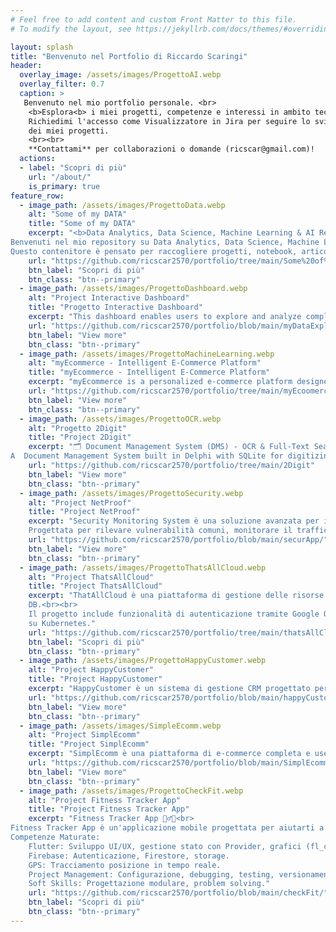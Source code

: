 ```yaml
---
# Feel free to add content and custom Front Matter to this file.
# To modify the layout, see https://jekyllrb.com/docs/themes/#overriding-theme-defaults

layout: splash
title: "Benvenuto nel Portfolio di Riccardo Scaringi"
header:
  overlay_image: /assets/images/ProgettoAI.webp
  overlay_filter: 0.7
  caption: >
   Benvenuto nel mio portfolio personale. <br>
    <b>Esplora<b> i miei progetti, competenze e interessi in ambito tecnologico.
    Richiedimi l'accesso come Visualizzatore in Jira per seguire lo sviluppo
    dei miei progetti.
    <br><br>
    **Contattami** per collaborazioni o domande (ricscar@gmail.com)!
  actions:
  - label: "Scopri di più"
    url: "/about/"
    is_primary: true
feature_row:
  - image_path: /assets/images/ProgettoData.webp
    alt: "Some of my DATA"
    title: "Some of my DATA"
    excerpt: "<b>Data Analytics, Data Science, Machine Learning & AI Repository</b> <br><br>
Benvenuti nel mio repository su Data Analytics, Data Science, Machine Learning e Artificial Intelligence! 🚀
Questo contenitore è pensato per raccogliere progetti, notebook, articoli, risorse e strumenti che mostrano competenze, approcci e tecnologie all'avanguardia nel mondo dei dati.."
    url: "https://github.com/ricscar2570/portfolio/tree/main/Some%20of%20My%20Data"
    btn_label: "Scopri di più"
    btn_class: "btn--primary"
  - image_path: /assets/images/ProgettoDashboard.webp
    alt: "Project Interactive Dashboard"
    title: "Progetto Interactive Dashboard"
    excerpt: "This dashboard enables users to explore and analyze complex datasets through interactive filters, dynamic charts, and customizable visualizations. It can be adapted to analyze business, demographic, financial, or any relevant data types."
    url: "https://github.com/ricscar2570/portfolio/blob/main/myDataExplored/"
    btn_label: "View more"
    btn_class: "btn--primary"
  - image_path: /assets/images/ProgettoMachineLearning.webp
    alt: "myEcommerce - Intelligent E-Commerce Platform"
    title: "myEcommerce - Intelligent E-Commerce Platform"
    excerpt: "myEcommerce is a personalized e-commerce platform designed to offer an optimal shopping experience. The system integrates cutting-edge technologies, including Node.js backend, React frontend, machine learning for personalized recommendations, containerization with Docker, orchestration with Kubernetes, and monitoring tools like Prometheus and Grafana, to ensure a secure, scalable, and high-performance application."
    url: "https://github.com/ricscar2570/portfolio/tree/main/myEcoomerce"
    btn_label: "View more"
    btn_class: "btn--primary"
  - image_path: /assets/images/ProgettoOCR.webp
    alt: "Progetto 2Digit"
    title: "Project 2Digit"
    excerpt: "🗂 Document Management System (DMS) - OCR & Full-Text Search<BR><BR>
A  Document Management System built in Delphi with SQLite for digitizing, categorizing, and indexing scanned documents. Leveraging OCR for text extraction and Full-Text Search capabilities, this app provides a powerful solution for organizing, searching, and exporting documents."
    url: "https://github.com/ricscar2570/portfolio/tree/main/2Digit"
    btn_label: "View more"
    btn_class: "btn--primary"
  - image_path: /assets/images/ProgettoSecurity.webp
    alt: "Project NetProof"
    title: "Project NetProof"
    excerpt: "Security Monitoring System è una soluzione avanzata per il monitoraggio della sicurezza delle applicazioni web. <br><br>
    Progettata per rilevare vulnerabilità comuni, monitorare il traffico di rete e inviare avvisi in tempo reale. Utilizza tecnologie di analisi statica del       codice, monitoraggio del traffico, e si integra con strumenti di sicurezza leader di settore come OWASP ZAP, Suricata, e la ELK Stack."
    url: "https://github.com/ricscar2570/portfolio/blob/main/securApp/"
    btn_label: "View more"
    btn_class: "btn--primary"
  - image_path: /assets/images/ProgettoThatsAllCloud.webp
    alt: "Project ThatsAllCloud"
    title: "Project ThatsAllCloud"
    excerpt: "ThatAllCloud è una piattaforma di gestione delle risorse cloud che consente agli utenti di monitorare e gestire facilmente le risorse
    DB.<br><br>
    Il progetto include funzionalità di autenticazione tramite Google OAuth, monitoring in tempo reale tramite Prometheus e Grafana, e deployment scalabile
    su Kubernetes."
    url: "https://github.com/ricscar2570/portfolio/tree/main/thatsAllCloud"
    btn_label: "Scopri di più"
    btn_class: "btn--primary"
  - image_path: /assets/images/ProgettoHappyCustomer.webp
    alt: "Project HappyCustomer"
    title: "Project HappyCustomer"
    excerpt: "HappyCustomer è un sistema di gestione CRM progettato per aiutare le aziende a migliorare le interazioni con i clienti, ottimizzare i processi di vendita e supporto e automatizzare le attività di marketing. Con un’interfaccia semplice e intuitiva, Happy Customer! offre strumenti efficaci per gestire clienti, opportunità di vendita e ticket di supporto."
    url: "https://github.com/ricscar2570/portfolio/blob/main/happyCustomer/"
    btn_label: "View more"
    btn_class: "btn--primary"
  - image_path: /assets/images/SimpleEcomm.webp
    alt: "Project SimplEcomm"
    title: "Project SimplEcomm"
    excerpt: "SimplEcomm è una piattaforma di e-commerce completa e user-friendly, progettata per offrire un'esperienza d'acquisto fluida sia per gli utenti che per gli amministratori. Gli utenti possono esplorare i prodotti, aggiungerli al carrello e completare gli ordini, mentre gli amministratori possono gestire l'intero sistema, inclusi prodotti, ordini e utenti."
    url: "https://github.com/ricscar2570/portfolio/blob/main/SimplEcomm/"
    btn_label: "View more"
    btn_class: "btn--primary"
  - image_path: /assets/images/ProgettoCheckFit.webp
    alt: "Project Fitness Tracker App"
    title: "Project Fitness Tracker App"
    excerpt: "Fitness Tracker App 🏋️‍♂️📱<br>
Fitness Tracker App è un'applicazione mobile progettata per aiutarti a monitorare e migliorare il tuo benessere fisico, registrare allenamenti, monitorare progressi, impostare obiettivi e partecipare a sfide sociali.<br><br>
Competenze Maturate:
    Flutter: Sviluppo UI/UX, gestione stato con Provider, grafici (fl_chart), mappe (Google Maps).
    Firebase: Autenticazione, Firestore, storage.
    GPS: Tracciamento posizione in tempo reale.
    Project Management: Configurazione, debugging, testing, versionamento (Git/GitHub).
    Soft Skills: Progettazione modulare, problem solving."
    url: "https://github.com/ricscar2570/portfolio/blob/main/checkFit/"
    btn_label: "Scopri di più"
    btn_class: "btn--primary"                        
---
```

